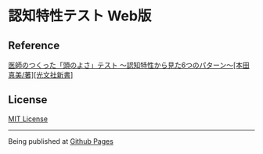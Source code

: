 # 認知特性テスト Web版

Reference
--
[医師のつくった「頭のよさ」テスト 〜認知特性から見た6つのパターン〜[本田真美/著][光文社新書]](https://www.kobunsha.com/shelf/book/isbn/9784334036898)

License
--
[MIT License](https://github.com/yutarot/bukai201802/blob/master/LICENSE)

---

Being published at [Github Pages](https://yutarot.github.io/bukai201802/)
